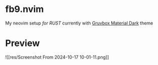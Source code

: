 # fb9.nvim
My neovim setup *for RUST* currently with [Gruvbox Material Dark](https://github.com/sainnhe/gruvbox-material) theme
# Preview
![[res/Screenshot From 2024-10-17 10-01-11.png]]
